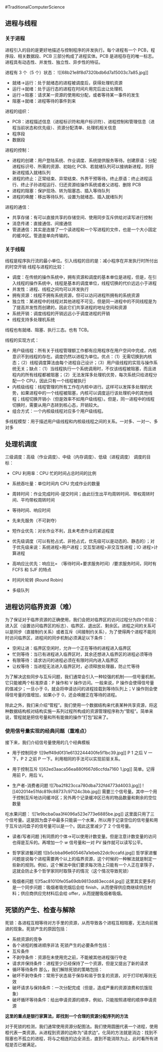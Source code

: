 #TraditionalComputerScience 
## 进程与线程

### 关于进程

进程引入的目的是更好地描述与控制程序的并发执行。每个进程有一个 PCB，程序段、相关数据段、PCB 三部分构成了进程实体。PCB 是进程存在的唯一标志。进程具有动态性、并发性、独立性、异步性的特征。

进程有 3 个（5 个）状态：
![[68b21e8f8d7320bdb6d7a15003c7a85.jpg]]
- 就绪->运行：处于就绪态的进程被调度后，获得处理机资源
- 运行->就绪：处于运行态的进程在时间片用完后出让处理机
- 运行->阻塞：请求某一资源的使用和分配，或者等待某一事件的发生
- 阻塞->就绪：进程等待的事件到来

进程的组织：
- PCB：进程描述信息（进程标识符和用户标识符）、进程控制和管理信息（进程当前状态和优先级）、资源分配清单、处理机相关信息
- 程序段
- 数据段

进程的控制：
- 进程的创建：用户登陆系统、作业调度、系统提供服务等待。创建原语：分配进程标识号、所需的资源、初始化 PCB、若就绪队列可以接纳新进程，则将新进程插入就绪队列
- 进程的终止：正常结束、异常结束、外界干预等待。终止原语：终止进程运行、终止子孙进程运行、归还资源给操作系统或者父进程、删除 PCB 
- 进程的阻塞：保护现场、转为阻塞态、插入等待队列
- 进程的唤醒：移出等待队列、设置为就绪态、插入就绪队列

进程的通信：
- 共享存储：有可以直接共享的存储空间、使用同步互斥供给对读写进行控制
- 消息传递：直接通信、间接通信
- 管道通信：其实是连接了一个读进程和一个写进程的文件，也是一个大小固定的缓冲区。管道是单向传输的。

### 关于线程

线程是程序执行流的最小单位。引入线程的目的是：减小程序在并发执行时所付出的时空开销
线程与进程的比较：
- 调度：在传统的操作系统中，拥有资源和调度的基本单位是进程，但是，在引入线程的操作系统中，线程是基本的调度单位，线程切换的代价远远小于进程
- 并发性：进程、线程之间均可以并发执行
- 拥有资源：线程不拥有系统资源，但可以访问进程所拥有的系统资源
- 独立性：某进程中的线程对其他进程不可见，但是同一进程中的不同线程是为了提高并发性而创建的，因此它们共享进程的地址空间和资源
- 系统开销：调度线程的开销远远小于调度进程的开销
- 线程支持多处理机系统


线程也有就绪、阻塞、执行三态。也有 TCB。

线程的实现方式：
- 用户级线程：所有关于线程管理额工作都有应用程序在用户空间中完成，内核意识不到线程的存在。调度仍然以进程为单位。优点：（1）无需切换到内核态；（2）线程调度算法由每个进程自己设计；（3）用户级线程的实现与操作系统无关；缺点：（1）当线程执行一个系统调用时，不仅该线程被阻塞，而且进程内的所有线程都被阻塞；（2）无法发挥多处理机优势，每次系统只给进程分配一个 CPU，因此只有一个线程被执行
- 内核级线程：线程管理的所有工作在内核中进行。这样可以发挥多处理机优势，如果进程中的一个线程被阻塞，内核可以调度运行该处理机中的其他线程；线程切换开销小（但是效率不如用户级线程）。但是，同一进程中的线程切换时，需要从用户态转到核心态，开销较大。
- 组合方式：一个内核级线程对应多个用户级线程。

多线程模型：用于描述用户级线程和内核级线程之间的关系。一对多、一对一、多对多


## 处理机调度
三级调度：高级（作业调度）、中级（内存调度）、低级（进程调度）
调度的目标：
- CPU 利用率：CPU 忙的时间占总时间的比例
- 系统吞吐量：单位时间内 CPU 完成作业的数量
- 周转时间：作业完成时间-提交时间；由此衍生出平均周转时间、带权周转时间、平均带权周转时间
- 等待时间、响应时间


- 先来先服务（不可剥夺）
- 短作业优先：对长作业不利，且未考虑作业的紧迫程度
- 优先级调度（可以有抢占式、非抢占式，优先级可以是动态的、静态的）；对于优先级来说：系统进程>用户进程；交互型进程>非交互性进程；IO 进程>计算进程
- 高响应比优先：响应比= （等待时间+要求服务时间）/要求服务时间，同时有 FCFS 和 SJF 的特点
- 时间片轮转 (Round Robin)
- 多级队列

## 进程访问临界资源（难）
为了保证对于临界资源的正确使用，我们会把对临界区的访问过程分为四个阶段：进入区（设置访问临界区的标志）、临界区、退出区、剩余区。进程之间的关系可以是同步（直接制约关系）或者互斥（间接制约关系），为了使得两个进程不能同时访问临界区，进程间的同步机制必须满足以下条件：
- 空闲让进：临界区空闲时，允许一个正在等待的进程进入临界区
- 忙则等待：当已有进程进入临界区时，其余还想进入临界区的进程必须等待
- 有限等待：请求访问的进程必须在有限时间内进入临界区
- 让权等待：当进程无法进入临界区时，必须释放处理器，防止忙等待

为了解决这些同步与互斥问题，我们通常会引入一种较强的机制——信号量机制，它只能被两个标准原语：P 操作和 V 操作访问。一般来说，P 操作会使得信号量的值减少；一旦小于 0，就会将申请访问的进程挂载到等待队列上；V 操作则会使得信号量的值增加，如果小于 0，还会唤醒正在等待的进程。

除此之外，我们来介绍“管程”。我们使用一个数据结构来代表某种共享资源，将这种数据结构核对结构实施一系列过程所构成的资源管理程序称为“管程”。简单来说，管程就是把信号量和所有能做的操作“打包”起来了。

### 使用信号量实现的经典问题（重难点）
接下来，我们介绍信号量使用的几个经典模板

- 用于控制同步
![[9eff49d0f31e6132244400fe5f1bc39.jpg]]
P 1 之后 V 一下，P 2 之前 P 一下。利用相同的手法可以实现前驱关系。

- 用于控制互斥
![[62ed3aaca56ea880f667d6ccfda7160 1.jpg]]
简单。记得用前 P，用后 V。

- 生产者-消费者问题
![[7ba2f823cca780dba732fd4773d4003.jpg]]
![[402014e51fdc819c88737c97124c3bb.jpg]]
需要三个信号量。其中一个用于控制互斥地访问缓冲区；另外两个记录缓冲区已有的物品数量和剩余的空位数量

吃水果问题：
![[1e9bcba0aa3f4096a523e773e6885be.jpg]]
这里面只用了三个信号量。这是因为盘子中最多只能装一个水果，所以用于记录空位的信号量和用于互斥访问盘子的信号量可以是一个。因此这里减少了 2 个信号量。

- 读者/写者问题
]有同质的个体->可以使用计数变量。但是注意计数变量的访问也得是互斥的。再增加一个 $w$ 信号量和一对 PV 操作就可以读写公平。

- 哲学家进餐问题
![[b5cbba96e605467a1ebeb22dc9ccafd.jpg]]
哲学家进餐问题是说每个进程需要两个以上的临界资源，这个时候的一种解法就是制定一些新的规则。例如，这个解法中我们要求每次场上只能有一个人正在拿筷子，这就会防止多个哲学家同时取筷子的情况（这个情况导致死锁）

- 吸烟者问题
![[f5ac81010fe05a69db9813dd83eccd4.jpg]]
这里其实更多的是一个同步问题：吸烟者吸完烟后会给 finish，从而使得供应商继续供应材料；供应商供应完材料后会给 offer，从而提醒吸烟者吸烟。


## 死锁的产生、检查与解除
死锁：各进程互相等待对方手里的资源，从而导致各个进程互相阻塞，无法向前推进的现象。死锁产生的原因包括：
- 系统资源的竞争
- 各个进程的推进顺序非法
死锁产生的必要条件包括：
- 互斥条件
- 不剥夺条件：资源在未使用完之前，不能被其他进程强行夺走
- 请求并保持条件：进程至少已经保持了一个资源，但是又提出了新的请求
- 循环等待条件
那么，我们解除死锁的策略包括：
- 破坏不剥夺条件：常用于状态易于保存和易于恢复的资源，对于打印机等则无效
- 破坏请求与保持条件：一次分配完成（但是，造成严重的资源浪费和饥饿现象）
- 破坏循环等待条件：给出申请资源的顺序，例如，只能按照递增的顺序申请资源

**这里的重点是银行家算法，即找到一个合理的资源分配序列的方法** 

对于死锁的检测，我们通常使用资源分配图法。我们使用圆圈代表一个进程，使用框代表一类资源。从进程到资源的边称为“请求边”。化简的方法就是消边：找到不阻塞也不孤立的进程，将与之相连的边全消去，直到不能消除为止。此时看所有进程是否已被满足。


